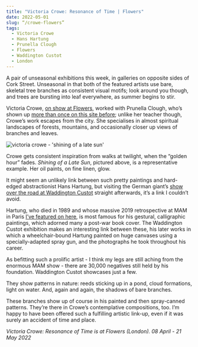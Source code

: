```yaml
---
title: "Victoria Crowe: Resonance of Time | Flowers"
date: 2022-05-01
slug: “/crowe-flowers”
tags:
  - Victoria Crowe
  - Hans Hartung
  - Prunella Clough
  - Flowers
  - Waddington Custot
  - London
---
```


A pair of unseasonal exhibitions this week, in galleries on opposite sides of Cork Street. Unseasonal in that both of the featured artists use bare, skeletal tree branches as consistent visual motifs; look around you though, and trees are bursting into leaf everywhere, as summer begins to stir.

Victoria Crowe, [on show at Flowers](https://www.flowersgallery.com/exhibitions/534-victoria-crowe-resonance-of-time/), worked with Prunella Clough, who’s shown up [more than once on this site before](https://artangled.com/tags/prunella-clough); unlike her teacher though, Crowe’s work escapes from the city. She specialises in almost spiritual landscapes of forests, mountains, and occasionally closer up views of branches and leaves. 

![victoria crowe - 'shining of a late sun'](/crowe-flowers-1.jpeg)

Crowe gets consistent inspiration from walks at twilight, when the “golden hour” fades. *Shining of a Late Sun*, pictured above, is a representative example. Her oil paints, on fine linen, glow.

It might seem an unlikely link between such pretty paintings and hard-edged abstractionist Hans Hartung, but visiting the German giant’s [show over the road at Waddington Custot](https://www.waddingtoncustot.com/exhibitions/177/) straight afterwards, it’s a link I couldn’t avoid.

Hartung, who died in 1989 and whose massive 2019 retrospective at MAM in Paris [I’ve featured on here](https://artangled.com/hartung-mam), is most famous for his gestural, calligraphic paintings, which adorned many a post-war book cover. The Waddington Custot exhibition makes an interesting link between these, his later works in which a wheelchair-bound Hartung painted on huge canvases using a specially-adapted spray gun, and the photographs he took throughout his career.

As befitting such a prolific artist - I think my legs are still aching from the enormous MAM show - there are 30,000 negatives still held by his  foundation. Waddington Custot showcases just a few.

They show patterns in nature: reeds sticking up in a pond, cloud formations, light on water. And, again and again, the shadows of bare branches.

These branches show up of course in his painted and then spray-canned patterns. They’re there in Crowe’s contemplative compositions, too. I’m happy to have been offered such a fulfilling artistic link-up, even if it was surely an accident of time and place.

*Victoria Crowe: Resonance of Time is at Flowers (London). 08 April - 21 May 2022*
